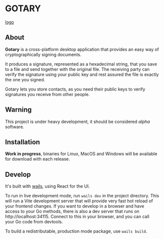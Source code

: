 # GOTARY

[logo](./frontend/src/assets/images/logo-universal.png)

## About

**Gotary** is a cross-platform desktop application that provides an easy way of cryptographically signing documents.

It produces a signature, represented as a hexadecimal string, that you save to a file and send together with the original file.
The receiving party can verify the signature using your public key and rest assured the file is exactly the one you signed.

Gotary lets you store contacts, as you need their public keys to verify signatures you receive from other people.


## Warning

This project is under heavy development, it should be considered _alpha_ software.

## Installation

**Work in progress**, binaries for Linux, MacOS and Windows will be available for download with each release.

## Develop

It's built with [wails](https://wails.io), using React for the UI.

To run in live development mode, run `wails dev` in the project directory. This will run a Vite development
server that will provide very fast hot reload of your frontend changes. If you want to develop in a browser
and have access to your Go methods, there is also a dev server that runs on http://localhost:34115. Connect
to this in your browser, and you can call your Go code from devtools.

To build a redistributable, production mode package, use `wails build`.
